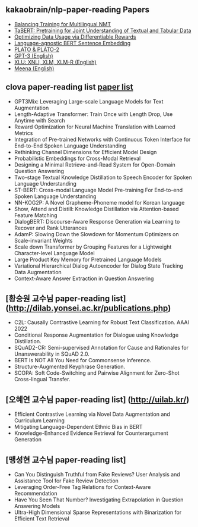 ## kakaobrain/nlp-paper-reading Papers

- [Balancing Training for Multilingual NMT](notes//Balancing_Training_for_Multilingual_NMT.md)
- [TaBERT: Pretraining for Joint Understanding of Textual and Tabular Data](notes//TaBERT.md)
- [Optimizing Data Usage via Differentiable Rewards](notes/Optimizing_Data_Usage_via_Differentiable_Rewards.md)
- [Language-agnostic BERT Sentence Embedding](notes/LaBSE.md)
- [PLATO & PLATO-2](notes/PLATO.md)
- [GPT-3 (English)](notes/GPT-3.md)
- [XLU: XNLI, XLM, XLM-R (English)](notes/XLU.md)
- [Meena (English)](notes/Meena.md)

## clova paper-reading list [paper list](https://clova-ai.blog/publication-list/)

- GPT3Mix: Leveraging Large-scale Language Models for Text Augmentation  
- Length-Adaptive Transformer: Train Once with Length Drop, Use Anytime with Search
- Reward Optimization for Neural Machine Translation with Learned Metrics
- Integration of Pre-trained Networks with Continuous Token Interface for End-to-End Spoken Language Understanding
- Rethinking Channel Dimensions for Efficient Model Design
- Probabilistic Embeddings for Cross-Modal Retrieval
- Designing a Minimal Retrieve-and-Read System for Open-Domain Question Answering
- Two-stage Textual Knowledge Distillation to Speech Encoder for Spoken Language Understanding
- ST-BERT: Cross-modal Language Model Pre-training For End-to-end Spoken Language Understanding
- NN-KOG2P: A Novel Grapheme-Phoneme model for Korean language
- Show, Attend and Distill: Knowledge Distillation via Attention-based Feature Matching
- DialogBERT: Discourse-Aware Response Generation via Learning to Recover and Rank Utterances
- AdamP: Slowing Down the Slowdown for Momentum Optimizers on Scale-invariant Weights
- Scale down Transformer by Grouping Features for a Lightweight Character-level Language Model
- Large Product Key Memory for Pretrained Language Models
- Variational Hierarchical Dialog Autoencoder for Dialog State Tracking Data Augmentation
- Context-Aware Answer Extraction in Question Answering


## [황승원 교수님 paper-reading list] (http://dilab.yonsei.ac.kr/publications.php)


- C2L: Causally Contrastive Learning for Robust Text Classification. AAAI 2022
- Conditional Response Augmentation for Dialogue using Knowledge Distillation.
- SQuAD2-CR: Semi-supervised Annotation for Cause and Rationales for Unanswerability in SQuAD 2.0.
- BERT Is NOT All You Need for Commonsense Inference. 
- Structure-Augmented Keyphrase Generation. 
- SCOPA: Soft Code-Switching and Pairwise Alignment for Zero-Shot Cross-lingual Transfer. 


## [오혜연 교수님 paper-reading list] (http://uilab.kr/)
- Efficient Contrastive Learning via Novel Data Augmentation and Curriculum Learning
- Mitigating Language-Dependent Ethnic Bias in BERT
- Knowledge-Enhanced Evidence Retrieval for Counterargument Generation

## [맹성현 교수님 paper-reading list] 

-  Can You Distinguish Truthful from Fake Reviews? User Analysis and Assistance Tool for Fake Review Detection
-  Leveraging Order-Free Tag Relations for Context-Aware Recommendation
-  Have You Seen That Number? Investigating Extrapolation in Question Answering Models 
-  Ultra-High Dimensional Sparse Representations with Binarization for Efficient Text Retrieval

